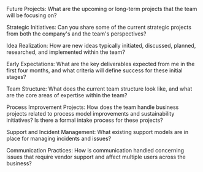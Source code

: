 Future Projects: What are the upcoming or long-term projects that the team will be focusing on?

Strategic Initiatives: Can you share some of the current strategic projects from both the company's and the team's perspectives?

Idea Realization: How are new ideas typically initiated, discussed, planned, researched, and implemented within the team?

Early Expectations: What are the key deliverables expected from me in the first four months, and what criteria will define success for these initial stages?

Team Structure: What does the current team structure look like, and what are the core areas of expertise within the team?

Process Improvement Projects: How does the team handle business projects related to process model improvements and sustainability initiatives? Is there a formal intake process for these projects?

Support and Incident Management: What existing support models are in place for managing incidents and issues?

Communication Practices: How is communication handled concerning issues that require vendor support and affect multiple users across the business?